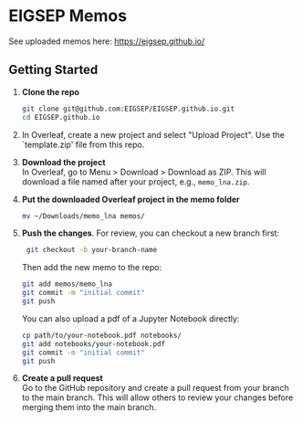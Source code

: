 # EIGSEP Memos

See uploaded memos here: https://eigsep.github.io/

## Getting Started

1. **Clone the repo**  
   ```bash
   git clone git@github.com:EIGSEP/EIGSEP.github.io.git
   cd EIGSEP.github.io

2. In Overleaf, create a new project and select "Upload Project". Use the `template.zip' file from this repo.

3. **Download the project**  
   In Overleaf, go to Menu > Download > Download as ZIP. This will download a file named after your project, e.g., `memo_lna.zip`.

4. **Put the downloaded Overleaf project in the memo folder**
   ```bash
   mv ~/Downloads/memo_lna memos/

5. **Push the changes**. For review, you can checkout a new branch first:
   ```bash
    git checkout -b your-branch-name
    ```
    
    Then add the new memo to the repo:
   ```bash
   git add memos/memo_lna
   git commit -m "initial commit"
   git push
   ```
   
   You can also upload a pdf of a Jupyter Notebook directly:
   ```bash
   cp path/to/your-notebook.pdf notebooks/
   git add notebooks/your-notebook.pdf
   git commit -m "initial commit"
   git push

6. **Create a pull request**  
   Go to the GitHub repository and create a pull request from your branch to the main branch. This will allow others to review your changes before merging them into the main branch.
